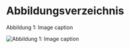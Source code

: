 # Abbildungsverzeichnis

Abbildung 1: Image caption

![Abbildung 1: Image caption](10000000000000FA000000FAD6A15225.jpg)

